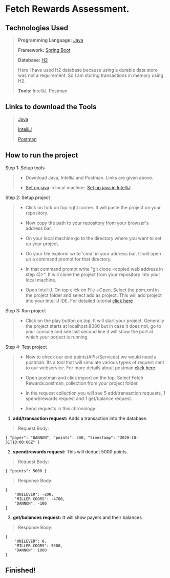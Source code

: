 # Fetch Rewards Assessment.

## Technologies Used

> **Programming Language:** [Java](https://en.wikipedia.org/wiki/Java_(programming_language))
>
> **Framework:** [Spring Boot](https://www.tutorialspoint.com/spring_boot/spring_boot_introduction.htm)
>
> **Database:** [H2](https://en.wikipedia.org/wiki/H2_(DBMS))
>
> Here I have used H2 database because using a durable data store was not a requirement. So I am storing transactions in memory using H2.
>
> **Tools:** IntelliJ, Postman

## Links to download the Tools

> [Java](https://www.oracle.com/java/technologies/javase-jdk11-downloads.html)
>
> [IntelliJ](https://www.jetbrains.com/idea/download/#section=windows)
>
> [Postman](https://www.postman.com/downloads/)

## How to run the project

Step 1: Setup tools
> * Download Java, IntelliJ and Postman. Links are given above.
>
> * [Set up java](https://www.youtube.com/watch?v=1ZbHHLobt8A) in local machine. [Set up java in IntelliJ](https://www.youtube.com/watch?v=L7IZ6Ckujbw).
> 

Step 2: Setup project
> * Click on fork on top right corner. It will paste the project on your repository.
>
> * Now copy the path to your repository from your browser's address bar. 
> 
> * On your local machine go to the directory where you want to set up your project.
>
> * On your file explorer write 'cmd' in your address bar. It will open up a command prompt for that directory.
>
> * In that command prompt write "git clone <copied web address in step 4)>". It will clone the project from your repository into your local machine.
>
> * Open IntelliJ. On top click on File->Open. Select the pom.xml in the project folder and select add as project. This will add project into your IntelliJ IDE.
For detailed tutorial [click here](https://vaadin.com/learn/tutorials/modern-web-apps-with-spring-boot-and-vaadin/importing-running-and-debugging-a-java-maven-project-in-intellij-idea)
> 

Step 3: Run project
> * Click on the play button on top. It will start your project. Generally the project starts at localhost:8080  but in case it does not, go to your console and see last second line it will show the port at which your porject is running.
>

Step 4: Test project
> * Now to check our end points(APIs/Services) we would need a postman. Its a tool that will simulate various types of request sent to our webservice. For more details about postman [click here](https://www.postman.com/api-platform/).
>
> * Open postman and click import on the top. Select Fetch Rewards.postman_collection from your project folder. 
> 
> * In the request collection you will see 5 add/transaction requests, 1 spend/rewards request and 1 get/balance request. 
>
> * Send requests in this chronology:
>

1) **add/transaction request:** Adds a transaction into the database.
>
> Request Body:
>
```
{ "payer": "DANNON", "points": 300, "timestamp": "2020-10-31T10:00:00Z" }
```
>

2) **spend/rewards request:** This will deduct 5000 points.
>
> Request Body:
>
```
{ "points": 5000 }
```
>
> Response Body:
>
```
{
    "UNILEVER": -200,
    "MILLER COORS": -4700,
    "DANNON": -100
}
```
>

3) **get/balances request:** It will show payers and their balances.
>
> Response Body:
>
```
{
    "UNILEVER": 0,
    "MILLER COORS": 5300,
    "DANNON": 1000
}
```

## Finished!




